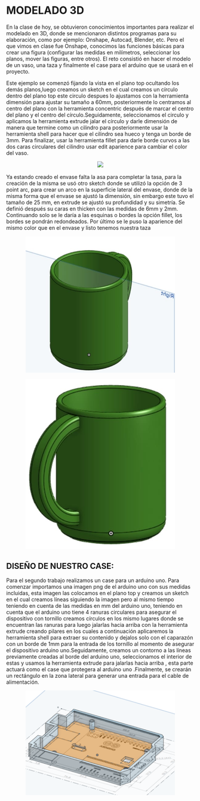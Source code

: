 
<h1>MODELADO 3D</h1>
<p>En la clase de hoy, se obtuvieron conocimientos importantes para realizar el modelado en 3D, donde se mencionaron distintos programas para su elaboración, como por ejemplo: Onshape, Autocad, Blender, etc. Pero el que vimos en clase fue Onshape, conocimos las funciones básicas para crear una figura (configurar las medidas en milímetros, seleccionar los planos, mover las figuras, entre otros).  El reto consistió en hacer el modelo de un vaso, una taza y finalmente el case para el arduino que se usará en el proyecto.</p>

<p>Este ejemplo se comenzó fijando la vista en el plano top ocultando los demás planos,luego creamos un sketch en el cual creamos un círculo dentro del plano top este circulo despues lo ajustamos con la herramienta dimensión para ajustar su tamaño a 60mm, posteriormente lo centramos al centro del plano con la herramienta concentric después de marcar el centro del plano y el centro del círculo.Seguidamente, seleccionamos el circulo y aplicamos la herramienta extrude jalar el círculo y darle dimensión de manera que termine como un cilindro para posteriormente usar la herramienta shell para hacer que el cilindro sea hueco y tenga un borde de 3mm. Para finalizar, usar la herramienta fillet para darle borde curvos a las dos caras circulares del cilindro usar edit aparience para cambiar el color del vaso.</p>
<p align="center"><img src="../../Imagenes/I_Informe_4/vaso.png width"width="400px" /></p>


<p>Ya estando creado el envase falta la asa para completar la tasa, para la creación de la misma se usó otro sketch donde se utilizó la opción de 3 point arc, para crear un arco en la superficie lateral del envase, donde de la misma forma que el envase se ajustó la dimensión, sin embargo este tuvo el tamaño de 25 mm, en extrude se ajustó su profundidad y su simetría. Se definió después su caras en thicken con las medidas de 6mm y 2mm. Continuando solo se le daría a las esquinas o bordes la opción fillet, los bordes se pondrán redondeados. Por último se le puso la aparience del mismo color que en el envase y listo tenemos nuestra taza</p>
<p align="center"><img src="../../Imagenes/I_Informe_4/ta2.jpg" width="400px" /></p>
<p align="center"><img src="../../Imagenes/I_Informe_4/ta.jpg" width="400px" /></p>

<p align="center"><h2>DISEÑO DE NUESTRO CASE:</h2></p>
<p>Para el segundo trabajo realizamos un case para un arduino uno. Para comenzar importamos una imagen png de el arduino uno con sus medidas incluidas, esta imagen las colocamos en el plano top y creamos un sketch en el cual creamos líneas siguiendo la imagen pero al mismo tiempo teniendo en cuenta de las medidas en mm del arduino uno, teniendo en cuenta que el arduino uno tiene 4 ranuras circulares  para asegurar el dispositivo con tornillo creamos círculos en los mismo lugares donde se encuentran las ranuras para luego jalarlas hacia arriba con la herramienta extrude creando pilares en los cuales a continuación aplicaremos la herramienta shell para extraer su contenido y dejalos solo con el caparazón con un borde de 1mm para la entrada de los tornillo al momento de asegurar el dispositivo arduino uno.Seguidamente, creamos un contorno a las líneas previamente creadas al borde del arduino uno, seleccionamos el interior de estas y usamos la herramienta extrude para jalarlas hacia arriba , esta parte actuará como el case que protegera al arduino uno .Finalmente, se crearán un rectángulo en la zona lateral para generar una entrada para el cable de alimentación.</p>
<p></p>
<p align="center"><img src="../../Imagenes/I_Informe_4/arduino.png" width="400px" /></p>



